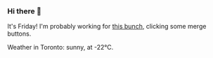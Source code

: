### Hi there :wave:

It's Friday! I'm probably working for [this bunch](https://github.com/kohofinancial), clicking some merge buttons.

Weather in Toronto: sunny, at -22°C.
